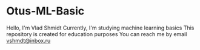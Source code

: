 # Otus-ML-Basic
Hello, I'm Vlad Shmidt
Currently, I'm studying machine learning basics
This repository is created for education purposes
You can reach me by email vshmdt@inbox.ru
